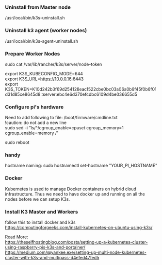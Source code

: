 ### Uninstall from Master node  
/usr/local/bin/k3s-uninstall.sh

### Uninstall k3 agent (worker nodes)  
/usr/local/bin/k3s-agent-uninstall.sh


### Prepare Worker Nodes  
sudo cat /var/lib/rancher/k3s/server/node-token  

export K3S_KUBECONFIG_MODE=644  
export K3S_URL=https://10.0.0.16:6443  
export K3S_TOKEN=K10d242b3f69d254128eac1522cbe0bc03a06a0b6f45f0b6f01d31d85ce8645d8::server:ebc4e6d370efcdbc6109d4be036655d5  


### Configure pi's hardware
Need to add following to file: /boot/firmware/cmdline.txt  
!caution: do not add a new line  
sudo sed -i '1s/^/cgroup_enable=cpuset cgroup_memory=1 cgroup_enable=memory /'   

sudo reboot  
  
### handy
hostname naming:
sudo hostnamectl set-hostname "YOUR_PI_HOSTNAME"  

### Docker  
Kubernetes is used to manage Docker containers on hybrid cloud infrastructure. Thus we need to have docker up and running on all the nodes before we can setup K3s.  

### Install K3 Master and Workers  
follow this to install docker and k3s  
https://computingforgeeks.com/install-kubernetes-on-ubuntu-using-k3s/  



Read More:  
https://theselfhostingblog.com/posts/setting-up-a-kubernetes-cluster-using-raspberry-pis-k3s-and-portainer/   
https://medium.com/@yankee.exe/setting-up-multi-node-kubernetes-cluster-with-k3s-and-multipass-d4efed47fed5  

